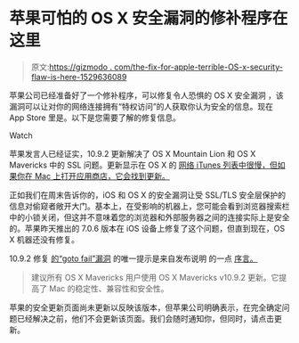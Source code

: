 # 苹果可怕的 OS X 安全漏洞的修补程序在这里

> 原文:[https://gizmodo . com/the-fix-for-apple-terrible-OS-x-security-flaw-is-here-1529636089](https://gizmodo.com/the-fix-for-apples-scary-os-x-security-flaw-is-here-1529636089)

苹果公司已经准备好了一个修补程序，可以修复令人恐惧的 OS X 安全漏洞 ，该漏洞可以让对你的网络连接拥有“特权访问”的人获取你认为安全的信息。现在 App Store 里是。以下是您需要了解的修复信息。

Watch

苹果发言人已经证实，10.9.2 更新解决了 OS X Mountain Lion 和 OS X Mavericks 中的 SSL 问题。更新显示在 OS X 的 [网络 iTunes 列表中很慢，但如果你在 Mac 上打开应用商店，它会找到更新。](https://itunes.apple.com/us/app/os-x-mavericks/id675248567?mt=12&ls=1&v0=www-osx-upgrade-button)

正如我们在周末告诉你的，iOS 和 OS X 的安全漏洞让受 SSL/TLS 安全层保护的信息对偷窥者敞开大门。基本上，在受影响的机器上，您可能会看到浏览器搜索栏中的小锁关闭，但这并不意味着您的浏览器和外部服务器之间的连接实际上是安全的。苹果昨天推出的 7.0.6 版本在 iOS 设备上修复了这个问题，但直到现在，OS X 机器还没有修复。

10.9.2 修复 [的“goto fail”漏洞](http://bit.ly/1hbADnC) 的唯一提示是来自发布说明 的一点 [序言。](http://support.apple.com/kb/HT6114)

> 建议所有 OS X Mavericks 用户使用 OS X Mavericks v10.9.2 更新。它提高了 Mac 的稳定性、兼容性和安全性。

苹果的安全更新页面尚未更新以反映该版本，但苹果公司明确表示，在完全确定问题已经解决之前，他们不会更新该页面。我们会随时通知你，但同时，请点击更新。